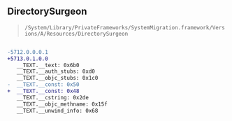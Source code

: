## DirectorySurgeon

> `/System/Library/PrivateFrameworks/SystemMigration.framework/Versions/A/Resources/DirectorySurgeon`

```diff

-5712.0.0.0.1
+5713.0.1.0.0
   __TEXT.__text: 0x6b0
   __TEXT.__auth_stubs: 0xd0
   __TEXT.__objc_stubs: 0x1c0
-  __TEXT.__const: 0x50
+  __TEXT.__const: 0x48
   __TEXT.__cstring: 0x2de
   __TEXT.__objc_methname: 0x15f
   __TEXT.__unwind_info: 0x68

```
